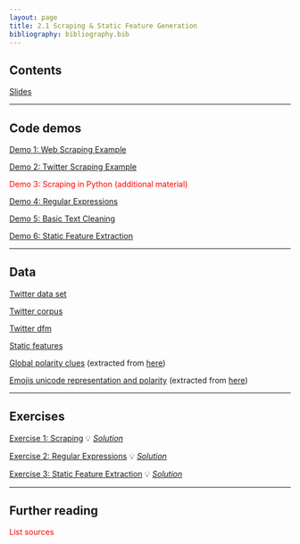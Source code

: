 ```yaml
---
layout: page
title: 2.1 Scraping & Static Feature Generation
bibliography: bibliography.bib
---
```


## Contents

[Slides](slides/slides_2.pdf)

***

## Code demos

[Demo 1: Web Scraping Example](demos/scraping_web.html)

[Demo 2: Twitter Scraping Example](demos/scraping_twitter.html)

<span style="color: red;">Demo 3: Scraping in Python (additional material)</span>

[Demo 4: Regular Expressions](demos/regex.html)

[Demo 5: Basic Text Cleaning](demos/text_cleaning.html)

[Demo 6: Static Feature Extraction](demos/static_feature_extraction.html)

***

## Data

[Twitter data set](data/twitter_data.csv)

[Twitter corpus](data/twitter_corpus.RDS)

[Twitter dfm](data/twitter_dfm.RDS)

[Static features](data/twitter_static_features.RDS)

[Global polarity clues](data/global_polarity_clues.RDS) (extracted from [here](http://www.ulliwaltinger.de/sentiment/))

[Emojis unicode representation and polarity](data/emojis_unicode.csv) (extracted from [here](https://github.com/today-is-a-good-day/emojis/blob/master/emDict.csv))

***

## Exercises

[Exercise 1: Scraping](exercises/exercise_scraping_task.ipynb)
💡 [*Solution*](exercises/exercise_scraping_solution.ipynb)

[Exercise 2: Regular Expressions](exercises/exercise_regex_task.ipynb)
💡 [*Solution*](exercises/exercise_regex_solution.ipynb)

[Exercise 3: Static Feature Extraction](exercises/exercise_static_features_task.ipynb)
💡 [*Solution*](exercises/exercise_static_features_solution.ipynb)

***

## Further reading

<span style="color: red;">
List sources
</span>
